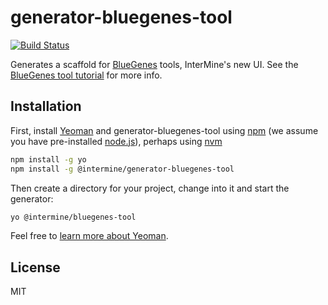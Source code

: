 # generator-bluegenes-tool 

[![Build Status](https://travis-ci.org/intermine/generator-bluegenes-tool.svg?branch=master)](https://travis-ci.org/intermine/generator-bluegenes-tool)

Generates a scaffold for [BlueGenes](https://github.com/intermine/bluegenes) tools, InterMine's new UI. See the [BlueGenes tool tutorial](https://github.com/intermine/bluegenes/tree/dev/docs/tools) for more info. 

## Installation

First, install [Yeoman](http://yeoman.io) and generator-bluegenes-tool using [npm](https://www.npmjs.com/) (we assume you have pre-installed [node.js](https://nodejs.org/)), perhaps using [nvm](https://github.com/creationix/nvm)

```bash
npm install -g yo
npm install -g @intermine/generator-bluegenes-tool
```

Then create a directory for your project, change into it and start the generator:

```bash
yo @intermine/bluegenes-tool
```

Feel free to [learn more about Yeoman](http://yeoman.io/).

## License

MIT 

